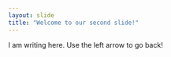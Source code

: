 ```yaml
---
layout: slide
title: "Welcome to our second slide!"
---
```

I am writing here.
Use the left arrow to go back!
